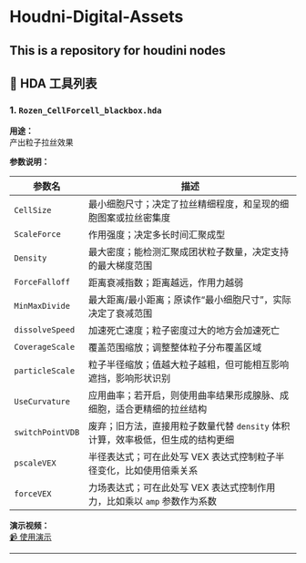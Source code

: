 # Houdni-Digital-Assets
This is a repository for houdini nodes
---

## 🔧 HDA 工具列表

### 1. `Rozen_CellForcell_blackbox.hda`

**用途：**  
产出粒子拉丝效果

**参数说明：**

| 参数名           | 描述 |
|------------------|------|
| `CellSize`       | 最小细胞尺寸；决定了拉丝精细程度，和呈现的细胞图案或拉丝密集度 |
| `ScaleForce`     | 作用强度；决定多长时间汇聚成型 |
| `Density`        | 最大密度；能检测汇聚成团状粒子数量，决定支持的最大梯度范围 |
| `ForceFalloff`   | 距离衰减指数；距离越远，作用力越弱 |
| `MinMaxDivide`   | 最大距离/最小距离；原读作“最小细胞尺寸”，实际决定了衰减范围 |
| `dissolveSpeed`  | 加速死亡速度；粒子密度过大的地方会加速死亡 |
| `CoverageScale`  | 覆盖范围缩放；调整整体粒子分布覆盖区域 |
| `particleScale`  | 粒子半径缩放；值越大粒子越粗，但可能相互影响遮挡，影响形状识别 |
| `UseCurvature`   | 应用曲率；若开启，则使用曲率结果形成腺脉、成细胞，适合更精细的拉丝结构 |
| `switchPointVDB` | 废弃；旧方法，直接用粒子数量代替 `density` 体积计算，效率极低，但生成的结构更细 |
| `pscaleVEX`      | 半径表达式；可在此处写 VEX 表达式控制粒子半径变化，比如使用倍乘关系 |
| `forceVEX`       | 力场表达式；可在此处写 VEX 表达式控制作用力，比如乘以 `amp` 参数作为系数 |



**演示视频：**  
[📹 使用演示]([videos/CurveScatter_Demo.mp4](https://www.bilibili.com/video/BV1pa4y1K7HR/?spm_id_from=333.1391.0.0&vd_source=9edcf7b007daf6ce85a2a97aaff93230))

---
